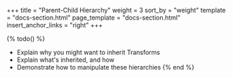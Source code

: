 +++
title = "Parent-Child Hierarchy"
weight = 3
sort_by = "weight"
template = "docs-section.html"
page_template = "docs-section.html"
insert_anchor_links = "right"
+++

{% todo() %}
* Explain why you might want to inherit Transforms
* Explain what's inherited, and how
* Demonstrate how to manipulate these hierarchies
{% end %}
